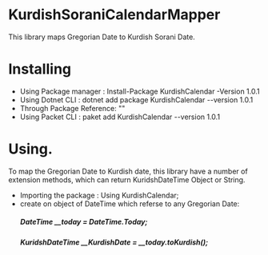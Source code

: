 # KurdishSoraniCalendarMapper
This library maps Gregorian Date to Kurdish Sorani Date.

# Installing 
- Using Package manager : Install-Package KurdishCalendar -Version 1.0.1
- Using Dotnet CLI : dotnet add package KurdishCalendar --version 1.0.1
- Through Package Reference: "<PackageReference Include="KurdishCalendar" Version="1.0.1" />"
- Using Packet CLI : paket add KurdishCalendar --version 1.0.1


# Using. 
To map the Gregorian Date to Kurdish date, this library have a number of extension methods, which can return KuridshDateTime Object or String.
- Importing the package : Using KurdishCalendar;
- create on object of DateTime which referse to any Gregorian Date:</br>
                </v> <h5>DateTime __today = DateTime.Today;</h5>
                </v> <h5>KuridshDateTime __KurdishDate = __today.toKurdish();</h5></br>
